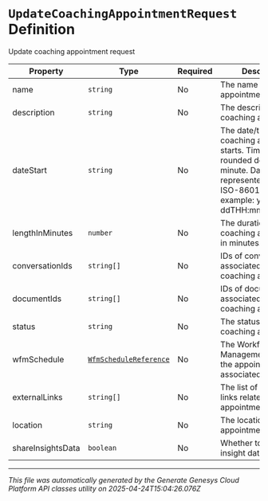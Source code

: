 # `UpdateCoachingAppointmentRequest` Definition

Update coaching appointment request

| Property | Type | Required | Description |
|----------|------|----------|-------------|
| name | `string` | No | The name of coaching appointment. |
| description | `string` | No | The description of coaching appointment. |
| dateStart | `string` | No | The date/time the coaching appointment starts. Times will be rounded down to the minute. Date time is represented as an ISO-8601 string. For example: yyyy-MM-ddTHH:mm:ss[.mmm]Z |
| lengthInMinutes | `number` | No | The duration of coaching appointment in minutes. |
| conversationIds | `string[]` | No | IDs of conversations associated with this coaching appointment. |
| documentIds | `string[]` | No | IDs of documents associated with this coaching appointment. |
| status | `string` | No | The status of the coaching appointment. |
| wfmSchedule | [`WfmScheduleReference`](wfmschedulereference-definition.md) | No | The Workforce Management schedule the appointment is associated with. |
| externalLinks | `string[]` | No | The list of external links related to the appointment |
| location | `string` | No | The location of the appointment |
| shareInsightsData | `boolean` | No | Whether to share the insight data |

---

*This file was automatically generated by the Generate Genesys Cloud Platform API classes utility on 2025-04-24T15:04:26.076Z*